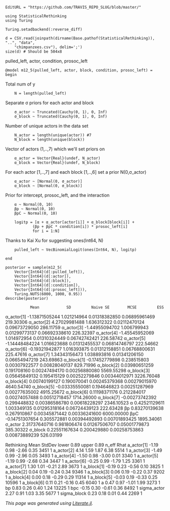 ```@meta
EditURL = "https://github.com/TRAVIS_REPO_SLUG/blob/master/"
```

```@example m12_5
using StatisticalRethinking
using Turing

Turing.setadbackend(:reverse_diff)

d = CSV.read(joinpath(dirname(Base.pathof(StatisticalRethinking)), "..", "data",
    "chimpanzees.csv"), delim=';')
size(d) # Should be 504x8
```

pulled_left, actor, condition, prosoc_left

```@example m12_5; continued = true
@model m12_5(pulled_left, actor, block, condition, prosoc_left) = begin
```

Total num of y

```@example m12_5; continued = true
    N = length(pulled_left)
```

Separate σ priors for each actor and block

```@example m12_5; continued = true
    σ_actor ~ Truncated(Cauchy(0, 1), 0, Inf)
    σ_block ~ Truncated(Cauchy(0, 1), 0, Inf)
```

Number of unique actors in the data set

```@example m12_5; continued = true
    N_actor = length(unique(actor)) #7
    N_block = length(unique(block))
```

Vector of actors (1,..,7) which we'll set priors on

```@example m12_5; continued = true
    α_actor = Vector{Real}(undef, N_actor)
    α_block = Vector{Real}(undef, N_block)
```

For each actor [1,..,7] and each block [1,..,6] set a prior N(0,σ_actor)

```@example m12_5; continued = true
    α_actor ~ [Normal(0, σ_actor)]
    α_block ~ [Normal(0, σ_block)]
```

Prior for intercept, prosoc_left, and the interaction

```@example m12_5; continued = true
    α ~ Normal(0, 10)
    βp ~ Normal(0, 10)
    βpC ~ Normal(0, 10)

    logitp = [α + α_actor[actor[i]] + α_block[block[i]] +
            (βp + βpC * condition[i]) * prosoc_left[i]
            for i = 1:N]
```

Thanks to Kai Xu for suggesting ones(Int64, N)

```@example m12_5
    pulled_left ~ VecBinomialLogit(ones(Int64, N), logitp)

end

posterior = sample(m12_5(
    Vector{Int64}(d[:pulled_left]),
    Vector{Int64}(d[:actor]),
    Vector{Int64}(d[:block]),
    Vector{Int64}(d[:condition]),
    Vector{Int64}(d[:prosoc_left])),
    Turing.NUTS(6000, 1000, 0.95))
describe(posterior)
```

               Mean            SD         Naive SE        MCSE         ESS
α_actor[1]   -1.13871505244  1.021214964 0.01318382850 0.06895961469  219.30306
α_actor[2]    4.27029981488  1.636312322 0.02112470124 0.09673729050  286.11759
α_actor[3]   -1.44955094702  1.006799943 0.01299773137 0.06692338610  226.32397
α_actor[4]   -1.45545952069  1.014972954 0.01310324449 0.06742742421  226.58742
α_actor[5]   -1.14448484224  1.016623688 0.01312455537 0.06814746797  222.54662
α_actor[6]   -0.19321942877  1.016393875 0.01312158851 0.06768800631  225.47616
α_actor[7]    1.34343156473  1.038893816 0.01341206150 0.06654947219  243.69863
α_block[1]   -0.17452779898  0.238515803 0.00307922577 0.00828040137  829.71996
α_block[2]    0.03980651259  0.191708160 0.00247494170 0.00256880080 5569.55298
α_block[3]    0.05645849132  0.195415129 0.00252279846 0.00344012971 3226.76048
α_block[4]    0.00740199127  0.190070041 0.00245379368 0.00279015970 4640.54740
α_block[5]   -0.03335550081  0.194646823 0.00251287969 0.00277635002 4915.25672
α_block[6]    0.11198371176  0.212284017 0.00274057488 0.00512718457 1714.26000
α_block[7]   -0.00273742392  0.299448832 0.00386586780 0.00618228297 2346.10523
         α    0.42521129611  1.003349135 0.01295318164 0.06724439123  222.63428
        βp    0.83270139638  0.267910867 0.00345871442 0.00336241600 6000.00000
       βpC   -0.14751307654  0.305572881 0.00394492893 0.00701893425 1895.34061
   σ_actor    2.31737640716  0.981806474 0.01267506707 0.05001779873  385.30322
   σ_block    0.22551167634  0.200429880 0.00258753863 0.00873889239  526.03199

Rethinking
            Mean StdDev lower 0.89 upper 0.89 n_eff Rhat
a_actor[1]  -1.19   0.98      -2.66       0.35  3451    1
a_actor[2]   4.14   1.59       1.87       6.38  5514    1
a_actor[3]  -1.49   0.99      -2.96       0.05  3493    1
a_actor[4]  -1.50   0.98      -3.00       0.01  3340    1
a_actor[5]  -1.19   0.99      -2.68       0.34  3447    1
a_actor[6]  -0.25   0.99      -1.79       1.25  3361    1
a_actor[7]   1.30   1.01      -0.21       2.89  3673    1
a_block[1]  -0.19   0.23      -0.56       0.10  3825    1
a_block[2]   0.04   0.19      -0.24       0.34  9346    1
a_block[3]   0.06   0.19      -0.22       0.37  9202    1
a_block[4]   0.00   0.18      -0.29       0.29 11314    1
a_block[5]  -0.03   0.19      -0.33       0.25 10596    1
a_block[6]   0.11   0.21      -0.16       0.45  6040    1
a            0.47   0.97      -1.01       1.99  3273    1
bp           0.83   0.26       0.40       1.24 13225    1
bpc         -0.15   0.30      -0.61       0.36  8492    1
sigma_actor  2.27   0.91       1.03       3.35  5677    1
sigma_block  0.23   0.18       0.01       0.44  2269    1

*This page was generated using [Literate.jl](https://github.com/fredrikekre/Literate.jl).*

